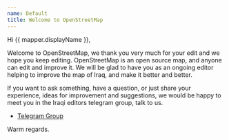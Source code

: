 ```yaml
---
name: Default
title: Welcome to OpenStreetMap
---
```


Hi {{ mapper.displayName }},

Welcome to OpenStreetMap, we thank you very much for your edit and we hope you keep editing.
OpenStreetMap is an open source map, and anyone can edit and improve it.
We will be glad to have you as an ongoing editor helping to improve the map of Iraq, and make it better and better.

If you want to ask something, have a question, or just share your experience, ideas for improvement and suggestions, we would be happy to meet you in the Iraqi editors telegram group, talk to us.

* [Telegram Group](https://t.me/OSM_Iraq)

Warm regards.
